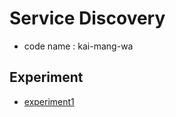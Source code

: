 # Service Discovery
- code name : kai-mang-wa

## Experiment
- [experiment1](https://github.com/oat431/spb3-service-discovery)
